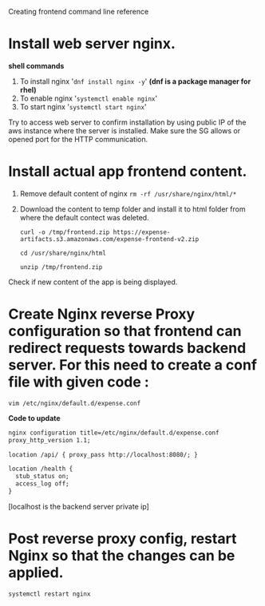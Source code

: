 Creating frontend command line reference

# Install web server nginx.

**shell commands**
1. To install nginx '`dnf install nginx -y`' **(dnf is a package manager for rhel)**
2. To enable nginx '`systemctl enable nginx`'
3. To start nginx '`systemctl start nginx`'

Try to access web server to confirm installation by using public IP of the aws instance where the server is installed.
Make sure the SG allows or opened port for the HTTP communication.

# Install actual app frontend content.

1. Remove default content of nginx
    `rm -rf /usr/share/nginx/html/*`
2. Download the content to temp folder and install it to html folder from where the default contect was deleted.

    `curl -o /tmp/frontend.zip https://expense-artifacts.s3.amazonaws.com/expense-frontend-v2.zip`
    
    `cd /usr/share/nginx/html`

    `unzip /tmp/frontend.zip`

Check if new content of the app is being displayed.

# Create Nginx reverse Proxy configuration so that frontend can redirect requests towards backend server. For this need to create a conf file with given code :

`vim /etc/nginx/default.d/expense.conf`

**Code to update**

```markdown
nginx configuration title=/etc/nginx/default.d/expense.conf 
proxy_http_version 1.1;

location /api/ { proxy_pass http://localhost:8080/; } 

location /health {
  stub_status on;
  access_log off;
}

```
[localhost is the backend server private ip]

# Post reverse proxy config, restart Nginx so that the changes can be applied.

`systemctl restart nginx`